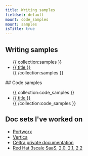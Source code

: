 ```yaml
---
title: Writing samples
fieldset: default
mount: code_samples
mount: samples
isTitle: true
---
```

## Writing samples

<ul>
{{ collection:samples }}
  <li>
    <a href="{{ url }}">{{ title }}</a>
  </li>
<!-- *	install tailwind CSS on statamic
*	install statamic on a google cloud platform
*	install grav dev environment
*	install grav on google cloud platform
*	solve a problem set
*	program a board game
*	configure a feed -->
{{ /collection:samples }}
</ul>
## Code samples

<ul>
{{ collection:code_samples }}
  <li>
    <a href="{{ url }}">{{ title }}</a>
  </li>
{{ /collection:code_samples }}
</ul>

## Doc sets I've worked on

* [Portworx](https://docs.portworx.com)
* [Vertica](https://www.vertica.com/documentation/vertica/)
* [Celtra private documentation](http://support.celtra.com)
* [Red Hat 3scale SaaS, 2.0, 2.1, 2.2](https://access.redhat.com/documentation/en-us/red_hat_3scale_api_management/2.2/)
